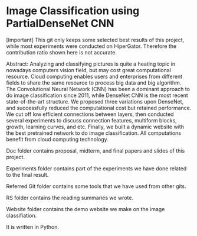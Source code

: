 # Image Classification using PartialDenseNet CNN

[Important] This git only keeps some selected best results of this project, while most experiments were conducted on HiperGator. Therefore the contribution ratio shown here is not accurate.

Abstract: Analyzing and classifying pictures is quite a heating topic in nowadays computers vision field, but may cost great computational resource. Cloud computing enables users and enterprises from different fields to share the same resource to process big data and big algorithm. The Convolutional Neural Network (CNN) has been a dominant approach to do image classification since 2011, while DenseNet CNN is the most recent state-of-the-art structure. We proposed three variations upon DenseNet, and successfully reduced the computational cost but retained performance. We cut off low efficient connections between layers, then conducted several experiments to discuss connection features, multiform blocks, growth, learning curves, and etc. Finally, we built a dynamic website with the best pretrained network to do image classification. All computations benefit from cloud computing technology.

Doc folder contains proposal, midterm, and final papers and slides of this project.

Experiments folder contains part of the experiments we have done related to the final result.

Referred Git folder contains some tools that we have used from other gits.

RS folder contains the reading summaries we wrote.

Website folder contains the demo website we make on the image classifiation.

It is written in Python.
